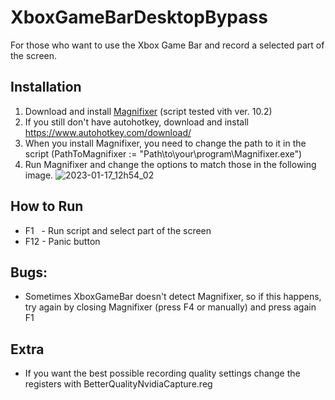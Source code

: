 # XboxGameBarDesktopBypass
For those who want to use the Xbox Game Bar and record a selected part of the screen.

## Installation
1) Download and install [Magnifixer](https://www.fileeagle.com/software/2685/Magnifixer/) (script tested vith ver. 10.2)
2) If you still don't have autohotkey, download and install https://www.autohotkey.com/download/
3) When you install Magnifixer, you need to change the path to it in the script (PathToMagnifixer := "Path\to\your\program\Magnifixer.exe")
4) Run Magnifixer and change the options to match those in the following image.
![2023-01-17_12h54_02](https://user-images.githubusercontent.com/20650591/212892458-f7a76876-0f45-4432-bdba-4209ebc08447.png)

## How to Run
- F1 ‎ ‎ ‎- Run script and select part of the screen
- F12 - Panic button

## Bugs:
- Sometimes XboxGameBar doesn't detect Magnifixer, so if this happens, try again by closing Magnifixer (press F4 or manually) and press again F1

## Extra
- If you want the best possible recording quality settings change the registers with BetterQualityNvidiaCapture.reg
